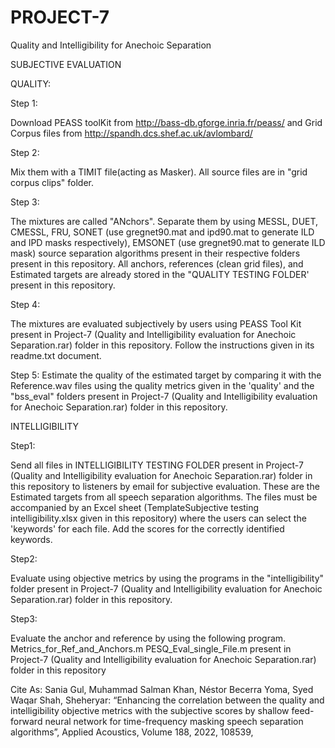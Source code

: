 # PROJECT-7
Quality and Intelligibility for Anechoic Separation

SUBJECTIVE EVALUATION

QUALITY: 

Step 1:

Download PEASS toolKit from http://bass-db.gforge.inria.fr/peass/ and Grid Corpus files from http://spandh.dcs.shef.ac.uk/avlombard/

Step 2:

Mix them with a TIMIT file(acting as Masker). All source files are in "grid corpus clips" folder.

Step 3:

The mixtures are called "ANchors". Separate them by using MESSL, DUET, CMESSL, FRU, SONET (use gregnet90.mat and ipd90.mat to generate ILD and IPD masks respectively), EMSONET (use gregnet90.mat to generate ILD mask) source separation algorithms present in their respective folders present in this repository. All anchors, references (clean grid files), and Estimated targets are already stored in the "QUALITY TESTING FOLDER' present in this repository. 

Step 4:

The mixtures are evaluated subjectively by users using PEASS Tool Kit present in Project-7 (Quality and Intelligibility evaluation for Anechoic Separation.rar) folder in this repository. Follow the instructions given in its readme.txt document.

Step 5: 
Estimate the quality of the estimated target by comparing it with the Reference.wav files using the quality metrics given in the 'quality' and the "bss_eval" folders present in Project-7 (Quality and Intelligibility evaluation for Anechoic Separation.rar) folder in this repository.

 

INTELLIGIBILITY

Step1:

Send all files in INTELLIGIBILITY TESTING FOLDER present in Project-7 (Quality and Intelligibility evaluation for Anechoic Separation.rar) folder in this repository to listeners by email for subjective evaluation. These are the Estimated targets from all speech separation algorithms. The files must be accompanied by an Excel sheet (TemplateSubjective testing intelligibility.xlsx given in this repository) where the users can select the 'keywords' for each file. Add the scores for the correctly identified keywords.


Step2: 

Evaluate using objective metrics by using the programs in the "intelligibility" folder present in Project-7 (Quality and Intelligibility evaluation for Anechoic Separation.rar) folder in this repository.


Step3:

Evaluate the anchor and reference by using the following program.
Metrics_for_Ref_and_Anchors.m
PESQ_Eval_single_File.m
present in Project-7 (Quality and Intelligibility evaluation for Anechoic Separation.rar) folder in this repository

Cite As: Sania Gul, Muhammad Salman Khan, Néstor Becerra Yoma, Syed Waqar Shah,  Sheheryar: “Enhancing the correlation between the quality and intelligibility objective metrics with the subjective scores by shallow feed-forward neural network for time-frequency masking speech separation algorithms”, Applied Acoustics, Volume 188, 2022, 108539,
